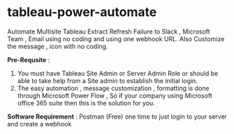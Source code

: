 # tableau-power-automate
Automate Multisite Tableau Extract Refresh Failure to Slack , Microsoft Team , Email using no coding and using one webhook URL.
Also Customize the message , icon with no coding.

**Pre-Requsite** : 
1) You must have Tableau Site Admin or Server Admin Role or should be able to take help from a Site admin to establish the initial login.
2) The easy automation , message customization , formatting is done through Microsoft Power Flow , So if your company using Microsoft office 365 suite then this is the solution for you.

**Software Requirement** :
Postman (Free) one time to just login to your server and create a webhook

